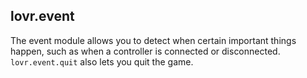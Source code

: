 lovr.event
---

The event module allows you to detect when certain important things happen, such as when a controller
is connected or disconnected.  `lovr.event.quit` also lets you quit the game.
